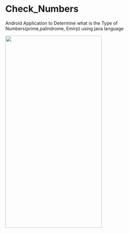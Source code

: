 # Check_Numbers
Android Application to Determine what is the Type of Numbers(prime,palindrome, Emirp) using java language


<img src="https://github.com/nasershanti/Check_Numbers/blob/master/Screen Shot 2021-02-24 at 11.51.17 PM.png"  width="300" height="600" />

